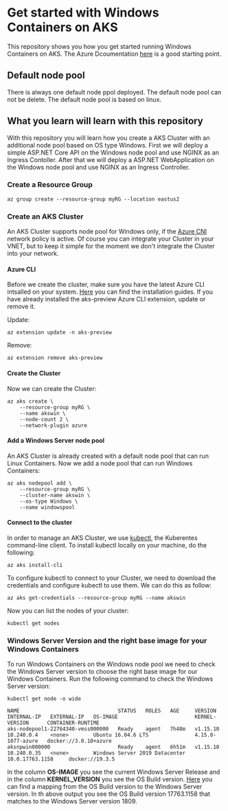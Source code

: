# Get started with Windows Containers on AKS

This repository shows you how you get started running Windows Containers on AKS.
The Azure Dcoumentation [here](https://docs.microsoft.com/azure/aks/windows-container-cli) is a good starting point.

## Default node pool
There is always one default node ppol deployed. The default node pool can not be delete. The default node pool is based on linux.

## What you learn will learn with this repository

With this repository you will learn how you create a AKS Cluster with an additional node pool based on OS type Windows.
First we will deploy a simple ASP.NET Core API on the Windows node pool and use NGINX as an Ingress Contoller.
After that we will deploy a ASP.NET WebApplication on the Windows node pool and use NGINX as an Ingress Controller.

### Create a Resource Group

```Shell
az group create --resource-group myRG --location eastus2
```

### Create an AKS Cluster

An AKS Cluster supports node pool for Windows only, if the [Azure CNI](https://docs.microsoft.com/azure/aks/concepts-network#azure-cni-advanced-networking) network policy is active. Of course you can integrate your Cluster in your VNET, but to keep it simple for the moment we don't integrate the Cluster into your network.

#### Azure CLI
Before we create the cluster, make sure you have the latest Azure CLI intsalled on your system. [Here](https://docs.microsoft.com/cli/azure/install-azure-cli?view=azure-cli-latest) you can find the installation guides.
If you have already installed the aks-preview Azure CLI extension, update or remove it.

Update:
```Shell
az extension update -n aks-preview
```

Remove:
```Shell
az extension remove aks-preview
```

#### Create the Cluster
Now we can create the Cluster:

```Shell
az aks create \
    --resource-group myRG \ 
    --name akswin \
    --node-count 2 \
    --network-plugin azure
```

#### Add a Windows Server node pool

An AKS Cluster is already created with a default node pool that can run Linux Containers. 
Now we add a node pool that can run Windows Containers:

```Shell
az aks nodepool add \
    --resource-group myRG \
    --cluster-name akswin \
    --os-type Windows \
    --name windowspool 
```

#### Connect to the cluster

In order to manage an AKS Cluster, we use [kubectl](https://kubernetes.io/docs/user-guide/kubectl/), the Kuberentes command-line client.
To install kubectl locally on your machine, do the following:

```Shell
az aks install-cli
```

To configure kubectl to connect to your Cluster, we need to download the credentials and configure kubectl to use them.
We can do this as follow:

```Shell
az aks get-credentials --resource-group myRG --name akswin
```

Now you can list the nodes of your cluster:

```Shell
kubectl get nodes
```

### Windows Server Version and the right base image for your Windows Containers

To run Windows Containers on the Windows node pool we need to check the Windows Server version to choose the right base image for our Windows Containers.
Run the following command to check the Windows Server version:

```Shell
kubectl get node -o wide

NAME                                STATUS   ROLES   AGE     VERSION    INTERNAL-IP   EXTERNAL-IP   OS-IMAGE                         KERNEL-VERSION      CONTAINER-RUNTIME
aks-nodepool1-22764340-vmss000000   Ready    agent   7h48m   v1.15.10   10.240.0.4    <none>        Ubuntu 16.04.6 LTS               4.15.0-1077-azure   docker://3.0.10+azure
aksnpwin000000                      Ready    agent   6h51m   v1.15.10   10.240.0.35   <none>        Windows Server 2019 Datacenter   10.0.17763.1158     docker://19.3.5
```

In the column __OS-IMAGE__ you see the current Windows Server Release and in the column __KERNEL_VERSION__ you see the OS Build version.
[Here](https://docs.microsoft.com/windows-server/get-started/windows-server-release-info) you can find a mapping from the OS Build version to the Windows Server version. In th above output you see the OS Build version 17763.1158 that matches to the Windows Server version 1809.




